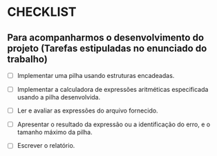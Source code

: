 # CHECKLIST
## Para acompanharmos o desenvolvimento do projeto (Tarefas estipuladas no enunciado do trabalho)

- [ ] Implementar uma pilha usando estruturas encadeadas.
- [ ] Implementar a calculadora de expressões aritméticas especificada usando a pilha desenvolvida.
- [ ] Ler e avaliar as expressões do arquivo fornecido.
- [ ] Apresentar o resultado da expressão ou a identificação do erro, e o tamanho máximo da pilha.
- [ ] Escrever o relatório.
 
